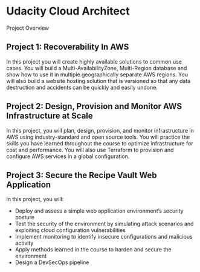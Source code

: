 # Udacity Cloud Architect

Project Overview

## Project 1: Recoverability In AWS

In this project you will create highly available solutions to common use cases. You will build a Multi-AvailabilityZone, Multi-Region database and show how to use it in multiple geographically separate AWS regions. You will also build a website hosting solution that is versioned so that any data destruction and accidents can be quickly and easily undone.

## Project 2: Design, Provision and Monitor AWS Infrastructure at Scale

In this project, you will plan, design, provision, and monitor infrastructure in AWS using industry-standard and open source tools. You will practice the skills you have learned throughout the course to optimize infrastructure for cost and performance. You will also use Terraform to provision and configure AWS services in a global configuration.

## Project 3: Secure the Recipe Vault Web Application

In this project, you will:
- Deploy and assess a simple web application environment’s security posture
- Test the security of the environment by simulating attack scenarios and exploiting cloud configuration vulnerabilities
- Implement monitoring to identify insecure configurations and malicious activity
- Apply methods learned in the course to harden and secure the environment
- Design a DevSecOps pipeline
